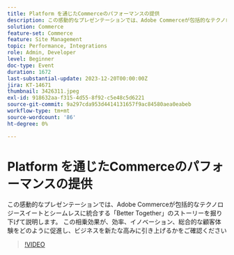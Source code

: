 ```yaml
---
title: Platform を通じたCommerceのパフォーマンスの提供
description: この感動的なプレゼンテーションでは、Adobe Commerceが包括的なテクノロジースイートとシームレスに統合する「Better Together」のストーリーを掘り下げて説明します。 この相乗効果が、効率、イノベーション、総合的な顧客体験をどのように促進し、ビジネスを新たな高みに引き上げるかをご確認ください
solution: Commerce
feature-set: Commerce
feature: Site Management
topic: Performance, Integrations
role: Admin, Developer
level: Beginner
doc-type: Event
duration: 1672
last-substantial-update: 2023-12-20T00:00:00Z
jira: KT-14671
thumbnail: 3426311.jpeg
exl-id: 918632aa-f315-4d55-8f92-c5e48c5d6221
source-git-commit: 9a297cda953d4414131657f9ac84580aea0eabeb
workflow-type: tm+mt
source-wordcount: '86'
ht-degree: 0%

---
```


# Platform を通じたCommerceのパフォーマンスの提供

この感動的なプレゼンテーションでは、Adobe Commerceが包括的なテクノロジースイートとシームレスに統合する「Better Together」のストーリーを掘り下げて説明します。 この相乗効果が、効率、イノベーション、総合的な顧客体験をどのように促進し、ビジネスを新たな高みに引き上げるかをご確認ください

>[!VIDEO](https://video.tv.adobe.com/v/3426311/?learn=on)
